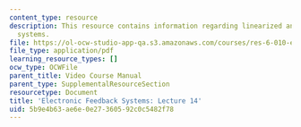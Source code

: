 ```yaml
---
content_type: resource
description: This resource contains information regarding linearized analysis of nonlinear
  systems.
file: https://ol-ocw-studio-app-qa.s3.amazonaws.com/courses/res-6-010-electronic-feedback-systems-spring-2013/5b9e4b63ae6e0e27360592c0c5482f78_MITRES_6-010S13_lec14.pdf
file_type: application/pdf
learning_resource_types: []
ocw_type: OCWFile
parent_title: Video Course Manual
parent_type: SupplementalResourceSection
resourcetype: Document
title: 'Electronic Feedback Systems: Lecture 14'
uid: 5b9e4b63-ae6e-0e27-3605-92c0c5482f78
---
```

